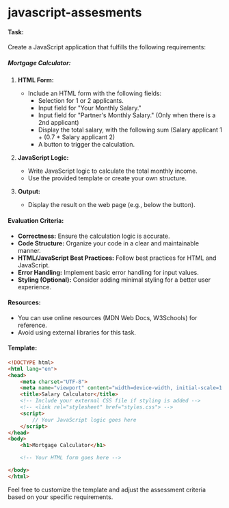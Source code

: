 # javascript-assesments

#### Task:

Create a JavaScript application that fulfills the following requirements:

##### Mortgage Calculator:

1. **HTML Form:**
   - Include an HTML form with the following fields:
     - Selection for 1 or 2 applicants.
     - Input field for "Your Monthly Salary."
     - Input field for "Partner's Monthly Salary." (Only when there is a 2nd applicant)
     - Display the total salary, with the following sum (Salary applicant 1 + (0.7 * Salary applicant 2)
     - A button to trigger the calculation.

2. **JavaScript Logic:**
   - Write JavaScript logic to calculate the total monthly income.
   - Use the provided template or create your own structure.

3. **Output:**
   - Display the result on the web page (e.g., below the button).

#### Evaluation Criteria:

- **Correctness:** Ensure the calculation logic is accurate.
- **Code Structure:** Organize your code in a clear and maintainable manner.
- **HTML/JavaScript Best Practices:** Follow best practices for HTML and JavaScript.
- **Error Handling:** Implement basic error handling for input values.
- **Styling (Optional):** Consider adding minimal styling for a better user experience.

#### Resources:

- You can use online resources (MDN Web Docs, W3Schools) for reference.
- Avoid using external libraries for this task.

#### Template:

```html
<!DOCTYPE html>
<html lang="en">
<head>
    <meta charset="UTF-8">
    <meta name="viewport" content="width=device-width, initial-scale=1.0">
    <title>Salary Calculator</title>
    <!-- Include your external CSS file if styling is added -->
    <!-- <link rel="stylesheet" href="styles.css"> -->
    <script>
        // Your JavaScript logic goes here
    </script>
</head>
<body>
    <h1>Mortgage Calculator</h1>

    <!-- Your HTML form goes here -->

</body>
</html>
```

Feel free to customize the template and adjust the assessment criteria based on your specific requirements.

